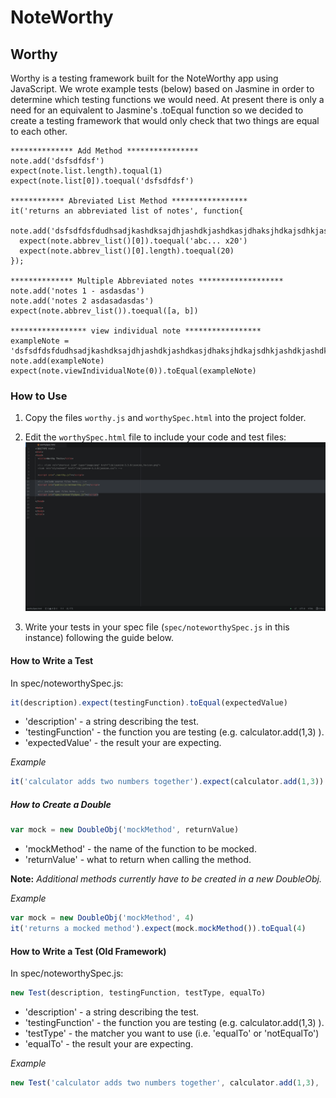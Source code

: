 # NoteWorthy #

## Worthy ##
Worthy is a testing framework built for the NoteWorthy app using JavaScript. We wrote example tests (below) based on Jasmine in order to determine which testing functions we would need. At present there is only a need for an equivalent to Jasmine's .toEqual function so we decided to create a testing framework that would only check that two things are equal to each other.

```
************** Add Method ****************
note.add('dsfsdfdsf')
expect(note.list.length).toqual(1)
expect(note.list[0]).toequal('dsfsdfdsf')

************ Abreviated List Method *****************
it('returns an abbreviated list of notes', function{
  note.add('dsfsdfdsfdudhsadjkashdksajdhjashdkjashdkasjdhaksjhdkajsdhkjashdkjashdkj')
  expect(note.abbrev_list()[0]).toequal('abc... x20')
  expect(note.abbrev_list()[0].length).toequal(20)
});

************** Multiple Abbreviated notes *******************
note.add('notes 1 - asdasdas')
note.add('notes 2 asdasadasdas')
expect(note.abbrev_list()).toequal([a, b])

***************** view individual note *****************
exampleNote = 'dsfsdfdsfdudhsadjkashdksajdhjashdkjashdkasjdhaksjhdkajsdhkjashdkjashdkj'
note.add(exampleNote)
expect(note.viewIndividualNote(0)).toEqual(exampleNote)
```

### How to Use ###
1. Copy the files `worthy.js` and `worthySpec.html` into the project folder.

2. Edit the `worthySpec.html` file to include your code and test files:
![worthySpec](public/images/worthySpec.png)

3. Write your tests in your spec file (`spec/noteworthySpec.js` in this instance) following the guide below.

#### How to Write a Test ####
In spec/noteworthySpec.js:

```JavaScript
it(description).expect(testingFunction).toEqual(expectedValue)
```

* 'description' - a string describing the test.
* 'testingFunction' - the function you are testing (e.g. calculator.add(1,3) ).
* 'expectedValue' - the result your are expecting.

_Example_
```JavaScript
it('calculator adds two numbers together').expect(calculator.add(1,3)).toEqual(4)
```

##### How to Create a Double #####
```JavaScript
var mock = new DoubleObj('mockMethod', returnValue)
```

* 'mockMethod' - the name of the function to be mocked.
* 'returnValue' - what to return when calling the method.

**Note:** _Additional methods currently have to be created in a new DoubleObj._

_Example_
```JavaScript
var mock = new DoubleObj('mockMethod', 4)
it('returns a mocked method').expect(mock.mockMethod()).toEqual(4)
```

#### How to Write a Test (Old Framework) ####
In spec/noteworthySpec.js:

```JavaScript
new Test(description, testingFunction, testType, equalTo)
```

* 'description' - a string describing the test.
* 'testingFunction' - the function you are testing (e.g. calculator.add(1,3) ).
* 'testType' - the matcher you want to use (i.e. 'equalTo' or 'notEqualTo')
* 'equalTo' - the result your are expecting.

_Example_
```JavaScript
new Test('calculator adds two numbers together', calculator.add(1,3), 'equalTo', 4)
```
